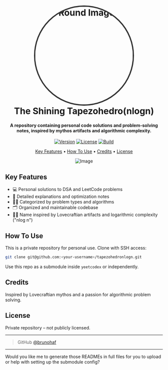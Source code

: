 <h1 align="center">
  <br>
  <div style="width:312px; height:312px; border-radius:50%; overflow:hidden; border:4px solid #333; margin: 0 auto; display:flex; align-items:center; justify-content:center;">
    <img src="https://placedog.net/512" alt="Round Image" style="width:100%; height:100%; object-fit:cover;">
  </div>
  The Shining Tapezohedro(nlogn)
  <br>
</h1>

<h4 align="center">A repository containing personal code solutions and problem-solving notes, inspired by mythos artifacts and algorithmic complexity.</h4>

<p align="center">
  <a href="#"><img src="https://img.shields.io/badge/version-1.0.0-blue.svg" alt="Version"></a>
  <a href="#"><img src="https://img.shields.io/badge/license-Private-red.svg" alt="License"></a>
  <a href="#"><img src="https://img.shields.io/badge/build-passing-brightgreen.svg" alt="Build"></a>
</p>

<p align="center">
  <a href="#key-features">Key Features</a> •
  <a href="#how-to-use">How To Use</a> •
  <a href="#credits">Credits</a> •
  <a href="#license">License</a>
</p>

<div align="center">
  <img src="https://placedog.net/800x300" alt="Image">
</div>

## Key Features

* 💻 Personal solutions to DSA and LeetCode problems  
* 🧠 Detailed explanations and optimization notes  
* 🕵️‍♂️ Categorized by problem types and algorithms  
* 🗂️ Organized and maintainable codebase  
* 🧙‍♂️ Name inspired by Lovecraftian artifacts and logarithmic complexity ("nlog n")

## How To Use

This is a private repository for personal use. Clone with SSH access:

```bash
git clone git@github.com:<your-username>/tapezohedronlogn.git
````

Use this repo as a submodule inside `yeetcodex` or independently.

## Credits

Inspired by Lovecraftian mythos and a passion for algorithmic problem solving.

## License

Private repository – not publicly licensed.

---

> GitHub [@brunohaf](https://github.com/brunohaf)

---

Would you like me to generate those READMEs in full files for you to upload or help with setting up the submodule config?
```
